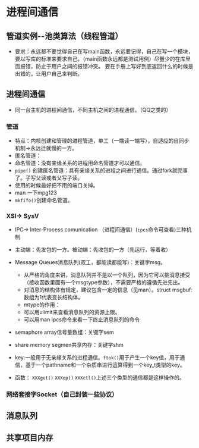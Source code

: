 # 进程间通信

## 管道实例--池类算法（线程管道）
- 要求：永远都不要觉得自己在写main函数，永远要记得，自己在写一个模块，要以写库的标准来要求自己。（main函数永远都是测试用例）尽量少的在库里面报错，防止于用户之间的报错冲突。
要在手册上写好到底返回什么的时候是出错的，让用户自己来判断。

## 进程间通信
- 同一台主机的进程间通信，不同主机之间的进程通信。（QQ之类的）
  
### 管道
- 特点：内核创建和管理的进程管道，单工（一端读一端写），自适应的自同步机制->永远迁就慢的一方。
- 匿名管道：
- 命名管道：没有亲缘关系的进程用命名管道才可以通信。
- ```pipe()``` 创建匿名管道：具有亲缘关系的进程之间进行通信。通过fork就完事了。子写父读或者父写子读。
- 使用的时候最好把不用的端口关掉。
- man 一下mpg123
- ```mkfifo()```创建命名管道。 

### XSI-> SysV
- IPC-> Inter-Process comunication （进程间通信）(```ipcs```命令可查看)三种机制
- 主动端：先发包的一方。被动端：先收包的一方（先运行，等着收）
- Message Queues消息队列(双工，都能读都能写)：关键字msg。
  - 从严格的角度来讲，消息队列并不是以一个队列，因为它可以挑消息接受（接收函数里面有一个msgtype参数），不需要严格的遵循先进先出。
  - 对消息的结构体有规定，建议包含一定的信息（见man）。struct msgbuf:数组为1代表变长结构体。
  - mtype的作用：
  - 可以用ulimit来查看消息队列的资源上限。
  - 可以用man ipcs命令来看一下终止消息队列的命令


- semaphore array信号量数组：关键字sem
- share memory segmen共享内存：关键字shm
- key:一般用于无亲缘关系的进程通信。```ftok()```用于产生一个key值，用于通信，基于一个pathname和一个杂质串进行运算得到一个key_t类型的key。
- 函数： ```XXXget()``` ```XXXop()``` ```XXXctl()```上述三个类型的通信都是这样操作的。

### 网络套接字Socket（自己封装一些协议）


## 消息队列

## 共享项目内存
